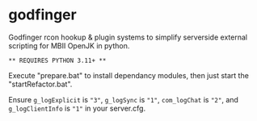 # godfinger
Godfinger rcon hookup &amp; plugin systems to simplify serverside external scripting for MBII OpenJK in python.

`** REQUIRES PYTHON 3.11+ **`

Execute "prepare.bat" to install dependancy modules, then just start the "startRefactor.bat".

Ensure `g_logExplicit` is `"3"`, `g_logSync` is `"1"`, `com_logChat` is `"2"`, and `g_logClientInfo` is `"1"` in your server.cfg.
